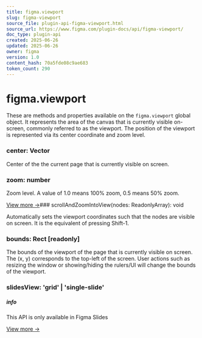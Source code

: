 ```yaml
---
title: figma.viewport
slug: figma-viewport
source_file: plugin-api-figma-viewport.html
source_url: https://www.figma.com/plugin-docs/api/figma-viewport/
doc_type: plugin-api
created: 2025-06-26
updated: 2025-06-26
owner: figma
version: 1.0
content_hash: 70a5fde08c9ae683
token_count: 290
---
```

# figma.viewport

These are methods and properties available on the `figma.viewport` global object. It represents the area of the canvas that is currently visible on-screen, commonly referred to as the viewport. The position of the viewport is represented via its center coordinate and zoom level.

### center: Vector

Center of the the current page that is currently visible on screen.

### zoom: number

Zoom level. A value of 1.0 means 100% zoom, 0.5 means 50% zoom.

[View more →](/plugin-docs/api/properties/figma-viewport-zoom/)### scrollAndZoomIntoView(nodes: ReadonlyArray): void

Automatically sets the viewport coordinates such that the nodes are visible on screen. It is the equivalent of pressing Shift-1.

### bounds: Rect [readonly]

The bounds of the viewport of the page that is currently visible on screen. The (x, y) corresponds to the top-left of the screen. User actions such as resizing the window or showing/hiding the rulers/UI will change the bounds of the viewport.

### slidesView: 'grid' | 'single-slide'

##### info

This API is only available in Figma Slides

[View more →](/plugin-docs/api/properties/figma-viewport-slidesview/)